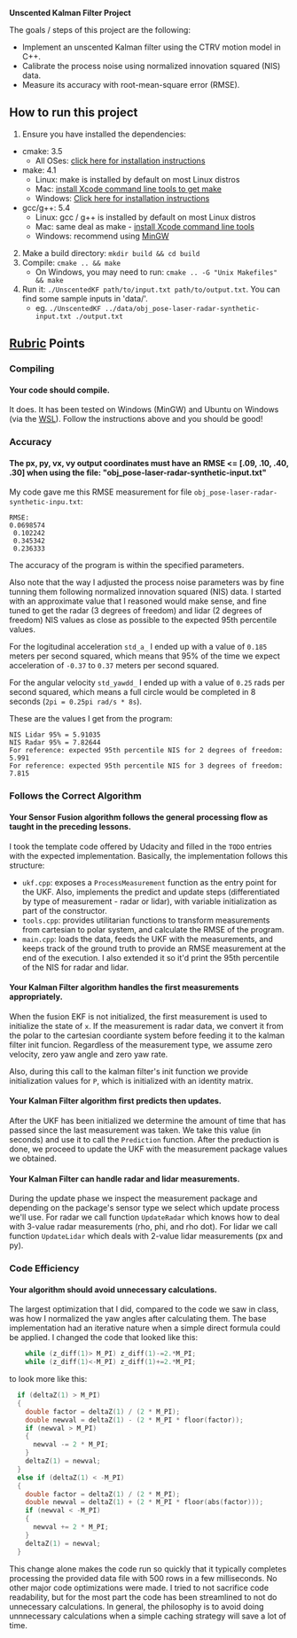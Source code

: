 **Unscented Kalman Filter Project**

The goals / steps of this project are the following:
  * Implement an unscented Kalman filter using the CTRV motion model in C++.
  * Calibrate the process noise using normalized innovation squared (NIS) data.
  * Measure its accuracy with root-mean-square error (RMSE).

## How to run this project
1. Ensure you have installed the dependencies:
  * cmake: 3.5
    * All OSes: [click here for installation instructions](https://cmake.org/install/)
  * make: 4.1
    * Linux: make is installed by default on most Linux distros
    * Mac: [install Xcode command line tools to get make](https://developer.apple.com/xcode/features/)
    * Windows: [Click here for installation instructions](http://gnuwin32.sourceforge.net/packages/make.htm)
  * gcc/g++: 5.4
    * Linux: gcc / g++ is installed by default on most Linux distros
    * Mac: same deal as make - [install Xcode command line tools](https://developer.apple.com/xcode/features/)
    * Windows: recommend using [MinGW](http://www.mingw.org/)
2. Make a build directory: `mkdir build && cd build`
3. Compile: `cmake .. && make`
   * On Windows, you may need to run: `cmake .. -G "Unix Makefiles" && make`
4. Run it: `./UnscentedKF path/to/input.txt path/to/output.txt`. You can find some sample inputs in 'data/'.
   * eg. `./UnscentedKF ../data/obj_pose-laser-radar-synthetic-input.txt ./output.txt`

## [Rubric](https://review.udacity.com/#!/rubrics/783/view) Points

### Compiling

#### Your code should compile.
It does. It has been tested on Windows (MinGW) and Ubuntu on Windows (via the [WSL](https://msdn.microsoft.com/en-us/commandline/wsl/about)). Follow the instructions above and you should be good!

### Accuracy

#### The px, py, vx, vy output coordinates must have an RMSE <= [.09, .10, .40, .30] when using the file: "obj_pose-laser-radar-synthetic-input.txt"
My code gave me this RMSE measurement for file `obj_pose-laser-radar-synthetic-inpu.txt`:
```
RMSE:
0.0698574
 0.102242
 0.345342
 0.236333
```
The accuracy of the program is within the specified parameters.

Also note that the way I adjusted the process noise parameters was by fine tunning them following normalized innovation squared (NIS) data. I started with an approximate value that I reasoned would make sense, and fine tuned to get the radar (3 degrees of freedom) and lidar (2 degrees of freedom) NIS values as close as possible to the expected 95th percentile values.

For the logitudinal acceleration `std_a_` I ended up with a value of `0.185` meters per second squared, which means that 95% of the time we expect acceleration of `-0.37` to `0.37` meters per second squared.

For the angular velocity `std_yawdd_` I ended up with a value of `0.25` rads per second squared, which means a full circle would be completed in 8 seconds (`2pi = 0.25pi rad/s * 8s`).

These are the values I get from the program:
```
NIS Lidar 95% = 5.91035
NIS Radar 95% = 7.82644
For reference: expected 95th percentile NIS for 2 degrees of freedom: 5.991
For reference: expected 95th percentile NIS for 3 degrees of freedom: 7.815
```
### Follows the Correct Algorithm

#### Your Sensor Fusion algorithm follows the general processing flow as taught in the preceding lessons.
I took the template code offered by Udacity and filled in the `TODO` entries with the expected implementation. Basically, the implementation follows this structure:
  * `ukf.cpp`: exposes a `ProcessMeasurement` function as the entry point for the UKF. Also, implements the predict and update steps (differentiated by type of measurement - radar or lidar), with variable initialization as part of the constructor.
  * `tools.cpp`: provides utilitarian functions to transform measurements from cartesian to polar system, and calculate the RMSE of the program.
  * `main.cpp`: loads the data, feeds the UKF with the measurements, and keeps track of the ground truth to provide an RMSE measurement at the end of the execution. I also extended it so it'd print the 95th percentile of the NIS for radar and lidar.

#### Your Kalman Filter algorithm handles the first measurements appropriately.
When the fusion EKF is not initialized, the first measurement is used to initialize the state of `x`. If the measurement is radar data, we convert it from the polar to the cartesian coordiante system before feeding it to the kalman filter init funcion. Regardless of the measurement type, we assume zero velocity, zero yaw angle and zero yaw rate.

Also, during this call to the kalman filter's init function we provide initialization values for `P`, which is initialized with an identity matrix.

#### Your Kalman Filter algorithm first predicts then updates.
After the UKF has been initialized we determine the amount of time that has passed since the last measurement was taken. We take this value (in seconds) and use it to call the `Prediction` function. After the preduction is done, we proceed to update the UKF with the measurement package values we obtained.

#### Your Kalman Filter can handle radar and lidar measurements.
During the update phase we inspect the measurement package and depending on the package's sensor type we select which update process we'll use. For radar we call function `UpdateRadar` which knows how to deal with 3-value radar measurements (rho, phi, and rho dot). For lidar we call function `UpdateLidar` which deals with 2-value lidar measurements (px and py).

### Code Efficiency

#### Your algorithm should avoid unnecessary calculations.
The largest optimization that I did, compared to the code we saw in class, was how I normalized the yaw angles after calculating them. The base implementation had an iterative nature when a simple direct formula could be applied. I changed the code that looked like this:
```C++
    while (z_diff(1)> M_PI) z_diff(1)-=2.*M_PI;
    while (z_diff(1)<-M_PI) z_diff(1)+=2.*M_PI;
```
to look more like this:
```C++
  if (deltaZ(1) > M_PI)
  {
    double factor = deltaZ(1) / (2 * M_PI);
    double newval = deltaZ(1) - (2 * M_PI * floor(factor));
    if (newval > M_PI)
    {
      newval -= 2 * M_PI;
    }
    deltaZ(1) = newval;
  }
  else if (deltaZ(1) < -M_PI)
  {
    double factor = deltaZ(1) / (2 * M_PI);
    double newval = deltaZ(1) + (2 * M_PI * floor(abs(factor)));
    if (newval < -M_PI)
    {
      newval += 2 * M_PI;
    }
    deltaZ(1) = newval;
  }
```
This change alone makes the code run so quickly that it typically completes processing the provided data file with 500 rows in a few milliseconds. No other major code optimizations were made. I tried to not sacrifice code readability, but for the most part the code has been streamlined to not do unnecessary calculations. In general, the philosophy is to avoid doing unnnecessary calculations when a simple caching strategy will save a lot of time.
